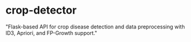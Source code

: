 # crop-detector
"Flask-based API for crop disease detection and data preprocessing with ID3, Apriori, and FP-Growth support."
